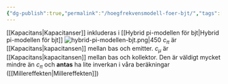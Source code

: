 ```yaml
---
{"dg-publish":true,"permalink":"/hoegfrekvensmodell-foer-bjt/","tags":["analogelektronik"]}
---
```


[[Kapacitans\|Kapacitanser]] inkluderas i [[Hybrid pi-modellen för bjt\|Hybrid pi-modellen för bjt]]
![hybrid-pi-modellen-bjt.png|450](/img/user/images/hybrid-pi-modellen-bjt.png)
$c_{\pi}$ är [[Kapacitans\|kapacitansen]] mellan bas och emitter. $c_{\mu}$ är [[Kapacitans\|kapacitansen]] mellan bas och kollektor. Den är väldigt mycket mindre än $c_{\pi}$ och **antas** ha lite inverkan i våra beräkningar ([[Millereffekten\|Millereffekten]])